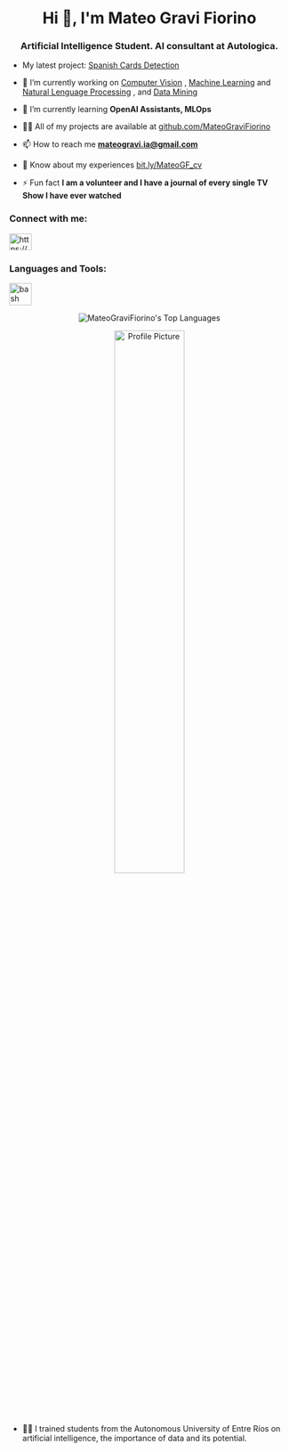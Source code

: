 <h1 align="center">Hi 👋, I'm Mateo Gravi Fiorino</h1>
<h3 align="center">Artificial Intelligence Student. AI consultant at Autologica. </h3>

- My latest project: [Spanish Cards Detection](https://github.com/MateoGraviFiorino/Truco-CV)

- 🔭 I’m currently working on [Computer Vision](https://github.com/MateoGraviFiorino/Computer-Vision) , [Machine Learning](https://github.com/MateoGraviFiorino/AA1-TUIA-GraviFiorino-Gauto) and [Natural Lenguage Processing](https://github.com/MateoGraviFiorino/Natural-Lenguage-Processing) , and [Data Mining](https://github.com/MateoGraviFiorino/DataMining)

- 🌱 I’m currently learning **OpenAI Assistants, MLOps**

- 👨‍💻 All of my projects are available at [github.com/MateoGraviFiorino](https://github.com/MateoGraviFiorino)

- 📫 How to reach me **mateogravi.ia@gmail.com**

- 📄 Know about my experiences [bit.ly/MateoGF_cv](https://bit.ly/MateoGF_cv)

- ⚡ Fun fact **I am a volunteer and I have a journal of every single TV Show I have ever watched**

<h3 align="left">Connect with me:</h3>
<p align="left">
  <a href="https://linkedin.com/in/https://ar.linkedin.com/in/mateo-gravi-fiorino-0278a1206" target="blank">
    <img align="center" src="https://raw.githubusercontent.com/rahuldkjain/github-profile-readme-generator/master/src/images/icons/Social/linked-in-alt.svg" alt="https://ar.linkedin.com/in/mateo-gravi-fiorino-0278a1206" height="30" width="40" />
  </a>
</p>

<h3 align="left">Languages and Tools:</h3>
<p align="left">
  <a href="https://www.gnu.org/software/bash/" target="_blank" rel="noreferrer">
    <img src="https://www.vectorlogo.zone/logos/gnu_bash/gnu_bash-icon.svg" alt="bash" width="40" height="40"/>
  </a>
  <!-- Otras herramientas aquí... -->
</p>

<p align="center">
  <img src="https://github-readme-stats.vercel.app/api/top-langs?username=mateogravifiorino&show_icons=true&locale=en&layout=compact" alt="MateoGraviFiorino's Top Languages"/>
</p>

<p align="center">
  <img align="center" src="https://github.com/MateoGraviFiorino/MateoGraviFiorino/assets/98848893/c822529c-c937-4452-8bc8-5cc3c499749a" alt="Profile Picture" width="50%">
</p>

- 👨‍💻 I trained students from the Autonomous University of Entre Ríos on artificial intelligence, the importance of data and its potential.
